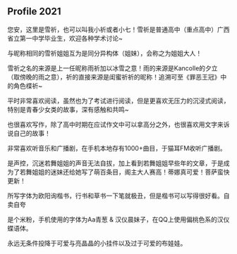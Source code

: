 ## Profile 2021

您安，这里是雪祈，也可以叫我小祈或者小七！雪祈是普通高中（重点高中）广西省立第一中学毕业生，欢迎各种学术讨论~

与昵称相同的雪祈姐姐互为是同分异构体（姐妹），会称之为姐姐大人！

雪祈之名的来源是上一任昵称雨祈加以冰雪之意！雨的来源是Kancolle的夕立（取傍晚的雨之意），祈的直接来源是闺蜜祈祈的昵称！追溯可至《罪恶王冠》中的角色楪祈~

平时非常喜欢阅读，虽然也为了考试进行阅读，但是更喜欢无压力的沉浸式阅读，特别是青春少女类的故事，深有感触和共鸣~

也很喜欢写作，除了高中时期在应试作文中可以拿高分之外，也很喜欢用文字来诉说自己的故事！

非常喜欢听音乐和广播剧，在手机本地存有1000+曲目，于猫耳FM收听广播剧。

是声控，沉迷若舞姐姐的声音无法自拔，加上看到若舞姐姐早些年的文章，于是成为了若舞姐姐的迷妹还给她写了萌百条目，阁主大人赛高！蒂娜真可爱！菩萨蛮快更新！

所写字体为欧阳询楷书，行书和草书一下笔就极丑，但是楷书可以写得很好看。自卖自夸

是个米粉，手机使用的字体为Aa青葱 & 汉仪晨妹子，在QQ上使用偏桃色系的汉仪蝶语体。

永远无条件投降于可爱与亮晶晶的小挂件以及过于可爱的布娃娃。